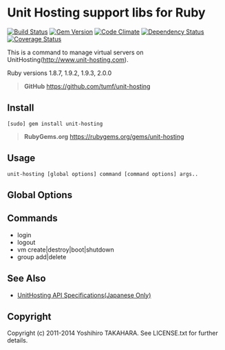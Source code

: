 Unit Hosting support libs for Ruby
==================================

[![Build Status](https://travis-ci.org/tumf/unit-hosting.png?branch=master)](https://travis-ci.org/tumf/unit-hosting)
[![Gem Version](https://badge.fury.io/rb/unit-hosting.png)](http://badge.fury.io/rb/unit-hosting)
[![Code Climate](https://codeclimate.com/github/tumf/unit-hosting.png)](https://codeclimate.com/github/tumf/unit-hosting)
[![Dependency Status](https://gemnasium.com/tumf/unit-hosting.png)](https://gemnasium.com/tumf/unit-hosting)
[![Coverage Status](https://coveralls.io/repos/tumf/unit-hosting/badge.png?branch=master)](https://coveralls.io/r/tumf/unit-hosting?branch=master)

This is a command to manage virtual servers on UnitHosting(http://www.unit-hosting.com).

Ruby versions 1.8.7, 1.9.2, 1.9.3, 2.0.0

> **GitHub**
> https://github.com/tumf/unit-hosting


Install
-------

    [sudo] gem install unit-hosting
 
 > **RubyGems.org**
 > https://rubygems.org/gems/unit-hosting

Usage
-----

    unit-hosting [global options] command [command options] args..

Global Options
---------------


Commands
--------

* login
* logout
* vm create|destroy|boot|shutdown
* group add|delete

See Also
--------

* [UnitHosting API Specifications(Japanese Only)](http://blog.unit-hosting.com/doc/api-spec)

Copyright
---------

Copyright (c) 2011-2014 Yoshihiro TAKAHARA. See LICENSE.txt for further details.
